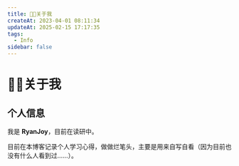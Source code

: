 ```yaml
---
title: 🧑‍🎓关于我
createAt: 2023-04-01 08:11:34
updateAt: 2025-02-15 17:17:35
tags:
  - Info
sidebar: false
---
```


# 🧑‍🎓关于我

## 个人信息

我是 **RyanJoy**，目前在读研中。

目前在本博客记录个人学习心得，做做烂笔头，主要是用来自写自看（因为目前也没有什么人看到过……）。
